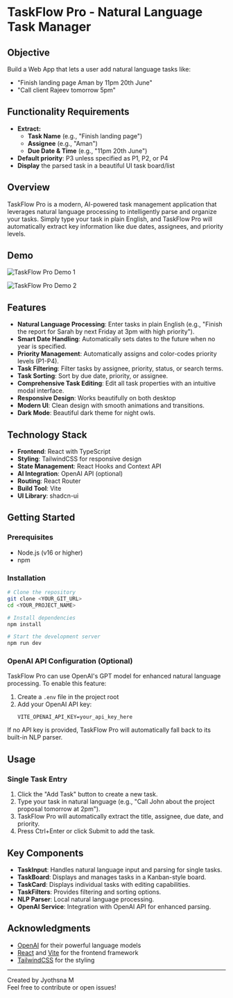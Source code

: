 # TaskFlow Pro - Natural Language Task Manager

## Objective
Build a Web App that lets a user add natural language tasks like:
- "Finish landing page Aman by 11pm 20th June"
- "Call client Rajeev tomorrow 5pm"

## Functionality Requirements
- **Extract:**
  - **Task Name** (e.g., "Finish landing page")
  - **Assignee** (e.g., "Aman")
  - **Due Date & Time** (e.g., "11pm 20th June")
- **Default priority**: P3 unless specified as P1, P2, or P4
- **Display** the parsed task in a beautiful UI task board/list

## Overview

TaskFlow Pro is a modern, AI-powered task management application that leverages natural language processing to intelligently parse and organize your tasks. Simply type your task in plain English, and TaskFlow Pro will automatically extract key information like due dates, assignees, and priority levels.

## Demo

![TaskFlow Pro Demo 1](./fluent-task-board-main/task2%20sc1.png)

![TaskFlow Pro Demo 2](./fluent-task-board-main/task2%20sc2.png)

## Features

- **Natural Language Processing**: Enter tasks in plain English (e.g., "Finish the report for Sarah by next Friday at 3pm with high priority").
- **Smart Date Handling**: Automatically sets dates to the future when no year is specified.
- **Priority Management**: Automatically assigns and color-codes priority levels (P1-P4).
- **Task Filtering**: Filter tasks by assignee, priority, status, or search terms.
- **Task Sorting**: Sort by due date, priority, or assignee.
- **Comprehensive Task Editing**: Edit all task properties with an intuitive modal interface.
- **Responsive Design**: Works beautifully on both desktop 
- **Modern UI**: Clean design with smooth animations and transitions.
- **Dark Mode**: Beautiful dark theme for night owls.

## Technology Stack

- **Frontend**: React with TypeScript
- **Styling**: TailwindCSS for responsive design
- **State Management**: React Hooks and Context API
- **AI Integration**: OpenAI API (optional)
- **Routing**: React Router
- **Build Tool**: Vite
- **UI Library**: shadcn-ui

## Getting Started

### Prerequisites

- Node.js (v16 or higher)
- npm

### Installation

```bash
# Clone the repository
git clone <YOUR_GIT_URL>
cd <YOUR_PROJECT_NAME>

# Install dependencies
npm install

# Start the development server
npm run dev
```

### OpenAI API Configuration (Optional)

TaskFlow Pro can use OpenAI's GPT model for enhanced natural language processing. To enable this feature:

1. Create a `.env` file in the project root
2. Add your OpenAI API key:  
   ```
   VITE_OPENAI_API_KEY=your_api_key_here
   ```

If no API key is provided, TaskFlow Pro will automatically fall back to its built-in NLP parser.

## Usage

### Single Task Entry
1. Click the "Add Task" button to create a new task.
2. Type your task in natural language (e.g., "Call John about the project proposal tomorrow at 2pm").
3. TaskFlow Pro will automatically extract the title, assignee, due date, and priority.
4. Press Ctrl+Enter or click Submit to add the task.



## Key Components

- **TaskInput**: Handles natural language input and parsing for single tasks.
- **TaskBoard**: Displays and manages tasks in a Kanban-style board.
- **TaskCard**: Displays individual tasks with editing capabilities.
- **TaskFilters**: Provides filtering and sorting options.
- **NLP Parser**: Local natural language processing.
- **OpenAI Service**: Integration with OpenAI API for enhanced parsing.

## Acknowledgments

- [OpenAI](https://openai.com/) for their powerful language models
- [React](https://reactjs.org/) and [Vite](https://vitejs.dev/) for the frontend framework
- [TailwindCSS](https://tailwindcss.com/) for the styling

---

Created by Jyothsna M  
Feel free to contribute or open issues!
